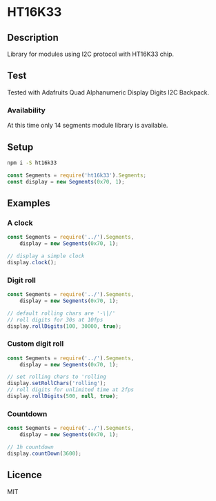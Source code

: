 # HT16K33

## Description
Library for modules using I2C protocol with HT16K33 chip.

## Test
Tested with Adafruits Quad Alphanumeric Display Digits I2C Backpack.

### Availability
At this time only 14 segments module library is available.

## Setup
```bash
npm i -S ht16k33
```
```javascript
const Segments = require('ht16k33').Segments;
const display = new Segments(0x70, 1);
```

## Examples
### A clock
```javascript
const Segments = require('../').Segments,
    display = new Segments(0x70, 1);

// display a simple clock
display.clock();
```

### Digit roll
```javascript
const Segments = require('../').Segments,
    display = new Segments(0x70, 1);

// default rolling chars are '-\|/'
// roll digits for 30s at 10fps
display.rollDigits(100, 30000, true);
```

### Custom digit roll
```javascript
const Segments = require('../').Segments,
    display = new Segments(0x70, 1);

// set rolling chars to 'rolling
display.setRollChars('rolling');
// roll digits for unlimited time at 2fps
display.rollDigits(500, null, true);
```

### Countdown
```javascript
const Segments = require('../').Segments,
    display = new Segments(0x70, 1);

// 1h countdown
display.countDown(3600);
```

## Licence
MIT
